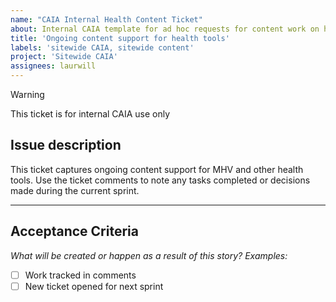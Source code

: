 ```yaml
---
name: "CAIA Internal Health Content Ticket"
about: Internal CAIA template for ad hoc requests for content work on health tools.
title: 'Ongoing content support for health tools'
labels: 'sitewide CAIA, sitewide content'
project: 'Sitewide CAIA'
assignees: laurwill
---
```


> [!WARNING]
> This ticket is for internal CAIA use only

## Issue description

This ticket captures ongoing content support for MHV and other health tools. Use the ticket comments to note any tasks completed or decisions made during the current sprint.

---
## Acceptance Criteria
_What will be created or happen as a result of this story? Examples:_
- [ ] Work tracked in comments
- [ ] New ticket opened for next sprint
